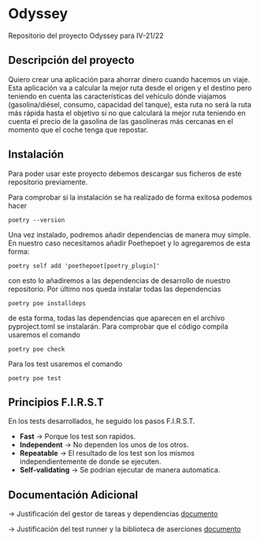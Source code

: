 ﻿# Odyssey
Repositorio del proyecto Odyssey para IV-21/22



## Descripción del proyecto

Quiero crear una aplicación para ahorrar dinero cuando hacemos un viaje.
Esta aplicación va a calcular la mejor ruta desde el origen y el destino pero teniendo en cuenta las características del vehículo dónde viajamos (gasolina/diésel, consumo, capacidad del tanque), 
esta ruta no será la ruta más rápida hasta el objetivo si no que calculará la mejor ruta teniendo en cuenta el precio de la gasolina de las gasolineras más cercanas en el momento que el coche tenga que
repostar.

## Instalación

Para poder usar este proyecto debemos descargar sus ficheros de este repositorio previamente.

Para comprobar si la instalación se ha realizado de forma exitosa podemos hacer

```shell
poetry --version
```

Una vez instalado, podremos añadir dependencias de manera muy simple. En nuestro caso necesitamos añadir Poethepoet y lo agregaremos de esta forma:

```shell
poetry self add 'poethepoet[poetry_plugin]'
```

con esto lo añadiremos a las dependencias de desarrollo de nuestro repositorio.
Por último nos queda instalar todas las dependencias

```shell
poetry poe installdeps
```
de esta forma, todas las dependencias que aparecen en el archivo pyproject.toml se instalarán.
Para comprobar que el código compila usaremos el comando

```shell
poetry poe check
```

Para los test usaremos el comando

```shell
poetry poe test
```

## Principios F.I.R.S.T
En los tests desarrollados, he seguido los pasos F.I.R.S.T.
- **Fast** -> Porque los test son rapidos.
- **Independent** -> No dependen los unos de los otros.
- **Repeatable** -> El resultado de los test son los mismos independientemente de donde se ejecuten.
- **Self-validating** -> Se podrian ejecutar de manera automatica. 

## Documentación Adicional 

-> Justificación del gestor de tareas y dependencias [documento](https://github.com/josevilchez247/Odyssey/blob/HidraLerna-3/docs/task_runner.md)

-> Justificación del test runner y la biblioteca de aserciones [documento](https://github.com/josevilchez247/Odyssey/blob/ToroCreta-4/docs/test.md)
